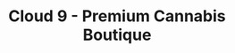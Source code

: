 ---
title: "Cloud 9 - Premium Cannabis Boutique"
url: /grand-isle/cloud-9-premium-cannabis-boutique/
shop: cannabis
---